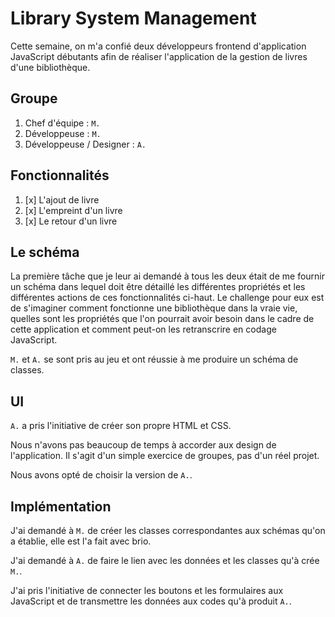 # Library System Management

Cette semaine, on m'a confié deux développeurs frontend d'application JavaScript
débutants afin de réaliser l'application de la gestion de livres d'une bibliothèque.

## Groupe

1. Chef d'équipe           : `M.`
2. Développeuse  		   : `M.`
3. Développeuse / Designer : `A.`

## Fonctionnalités

1. [x] L'ajout de livre
2. [x] L'empreint d'un livre
3. [x] Le retour d'un livre

## Le schéma

La première tâche que je leur ai demandé à tous les deux était de me fournir un
schéma dans lequel doit être détaillé les différentes propriétés et les
différentes actions de ces fonctionnalités ci-haut. Le challenge pour eux est de
s'imaginer comment fonctionne une bibliothèque dans la vraie vie, quelles sont les
propriétés que l'on pourrait avoir besoin dans le cadre de cette application et
comment peut-on les retranscrire en codage JavaScript.

`M.` et `A.` se sont pris au jeu et ont réussie à me produire un schéma de classes.

## UI

`A.` a pris l'initiative de créer son propre HTML et CSS.

Nous n'avons pas beaucoup de temps à accorder aux design de l'application.
Il s'agit d'un simple exercice de groupes, pas d'un réel projet.

Nous avons opté de choisir la version de `A.`.

## Implémentation

J'ai demandé à `M.` de créer les classes correspondantes aux schémas qu'on a
établie, elle est l'a fait avec brio.

J'ai demandé à `A.` de faire le lien avec les données et les classes qu'à crée `M.`.

J'ai pris l'initiative de connecter les boutons et les formulaires aux
JavaScript et de transmettre les données aux codes qu'à produit `A.`.

